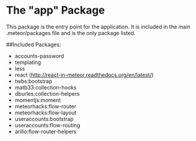 # The "app" Package

This package is the entry point for the application. It is included in the main .meteor/packages file and is the only package listed.

##Included Packages:
- accounts-password
- templating
- less
- react (http://react-in-meteor.readthedocs.org/en/latest/)
- twbs:bootstrap
- matb33:collection-hooks
- dburles:collection-helpers
- momentjs:moment
- meteorhacks:flow-router
- meteorhacks:flow-layout
- useraccounts:bootstrap
- useraccounts:flow-routing
- arillo:flow-router-helpers